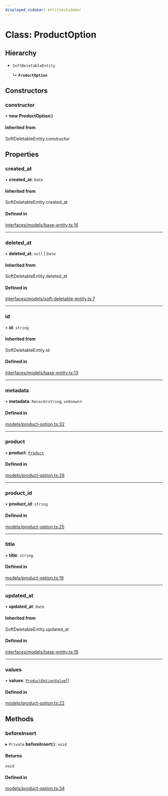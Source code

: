 ```yaml
---
displayed_sidebar: entitiesSidebar
---
```


# Class: ProductOption

## Hierarchy

- `SoftDeletableEntity`

  ↳ **`ProductOption`**

## Constructors

### constructor

• **new ProductOption**()

#### Inherited from

SoftDeletableEntity.constructor

## Properties

### created\_at

• **created\_at**: `Date`

#### Inherited from

SoftDeletableEntity.created\_at

#### Defined in

[interfaces/models/base-entity.ts:16](https://github.com/medusajs/medusa/blob/70139d0bb/packages/medusa/src/interfaces/models/base-entity.ts#L16)

___

### deleted\_at

• **deleted\_at**: ``null`` \| `Date`

#### Inherited from

SoftDeletableEntity.deleted\_at

#### Defined in

[interfaces/models/soft-deletable-entity.ts:7](https://github.com/medusajs/medusa/blob/70139d0bb/packages/medusa/src/interfaces/models/soft-deletable-entity.ts#L7)

___

### id

• **id**: `string`

#### Inherited from

SoftDeletableEntity.id

#### Defined in

[interfaces/models/base-entity.ts:13](https://github.com/medusajs/medusa/blob/70139d0bb/packages/medusa/src/interfaces/models/base-entity.ts#L13)

___

### metadata

• **metadata**: `Record`<`string`, `unknown`\>

#### Defined in

[models/product-option.ts:32](https://github.com/medusajs/medusa/blob/70139d0bb/packages/medusa/src/models/product-option.ts#L32)

___

### product

• **product**: [`Product`](Product.md)

#### Defined in

[models/product-option.ts:29](https://github.com/medusajs/medusa/blob/70139d0bb/packages/medusa/src/models/product-option.ts#L29)

___

### product\_id

• **product\_id**: `string`

#### Defined in

[models/product-option.ts:25](https://github.com/medusajs/medusa/blob/70139d0bb/packages/medusa/src/models/product-option.ts#L25)

___

### title

• **title**: `string`

#### Defined in

[models/product-option.ts:19](https://github.com/medusajs/medusa/blob/70139d0bb/packages/medusa/src/models/product-option.ts#L19)

___

### updated\_at

• **updated\_at**: `Date`

#### Inherited from

SoftDeletableEntity.updated\_at

#### Defined in

[interfaces/models/base-entity.ts:19](https://github.com/medusajs/medusa/blob/70139d0bb/packages/medusa/src/interfaces/models/base-entity.ts#L19)

___

### values

• **values**: [`ProductOptionValue`](ProductOptionValue.md)[]

#### Defined in

[models/product-option.ts:22](https://github.com/medusajs/medusa/blob/70139d0bb/packages/medusa/src/models/product-option.ts#L22)

## Methods

### beforeInsert

▸ `Private` **beforeInsert**(): `void`

#### Returns

`void`

#### Defined in

[models/product-option.ts:34](https://github.com/medusajs/medusa/blob/70139d0bb/packages/medusa/src/models/product-option.ts#L34)
